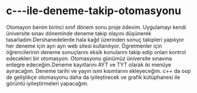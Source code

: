 # c---ile-deneme-takip-otomasyonu
Otomayon benim birinci sınıf dönem sonu proje ödevim.
Uygulamayı kendi üniversite sınav döneminde deneme takip olayını düşünerek tasarladım.Dershanedelerde hala kağıt üzerinden sonuç takipleri yapılıyor her deneme için ayrı ayrı web sitesi kullanılıyor.
Ögretmenler için öğrencilerinin deneme sonuçlarını eksik konularını takip edip onları kontrol edecekleri bir otomasyon.
Otomasyonu günümüz üniversite sınavına entegre edeceğim.Deneme kayıtlarını AYT ve TYT olarak iki menüye ayıracağım. Deneme tarihi ve yayın ismi kısımlarını ekleyeceğim.
c++ da oop de geliştikçe otomasyonu daha da iyileştirecek ve grafik kütüphanesi ile görüntü iyileştirmeleri yapacağım.

